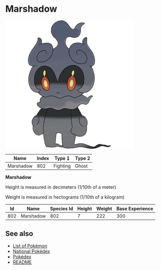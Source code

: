 # Marshadow


![Marshadow](images/802.png)

| **Name** | **Index** | **Type 1** | **Type 2** |
|----|----|----|----|
| Marshadow | 802 | Fighting | Ghost  |

**Marshadow** 


Height is measured in decimeters (1/10th of a meter)

Weight is measured in hectograms (1/10th of a kilogram)

| **Id** | **Name** | **Species Id** | **Height** | **Weight** | **Base Experience** |
|--------|----------|----------------|------------|------------|---------------------|
| 802 | Marshadow | 802 | 7 | 222 | 300 |


## See also

- [List of Pokémon](../pokemon.md)
- [National Pokédex](../national_pokedex.md)
- [Pokédex](../pokedex.md)
- [README](../README.md)
